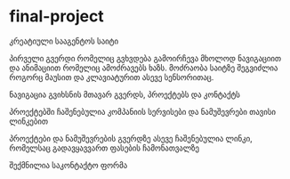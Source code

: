 # final-project
კრეატიული სააგენტოს საიტი

პირველი გვერდი რომელიც გვხვდება გამოირჩევა მხოლოდ ნავიგაციით და ანიმაციით რომელიც ამოძრავებს ხაზს. 
 მოძრაობა საიტზე შეგვიძლია როგორც მაუსით და კლავიატურით ასევე სენსორითაც. 

ნავიგაცია გვიხსნის მთავარ გვერდს, პროექტებს და კონტაქტს

პროექტებში ჩაშენებულია კომპანიის სერვისები და ნამუშევრები თავისი ლინკებით 

პროექტები და ნამუშევრების გვერდზე ასევე ჩაშენებულია ლინკი, რომელსაც გადავყავვართ ფასების ჩამონათვალზე 

შექმნილია საკონტაქტო ფორმა 

